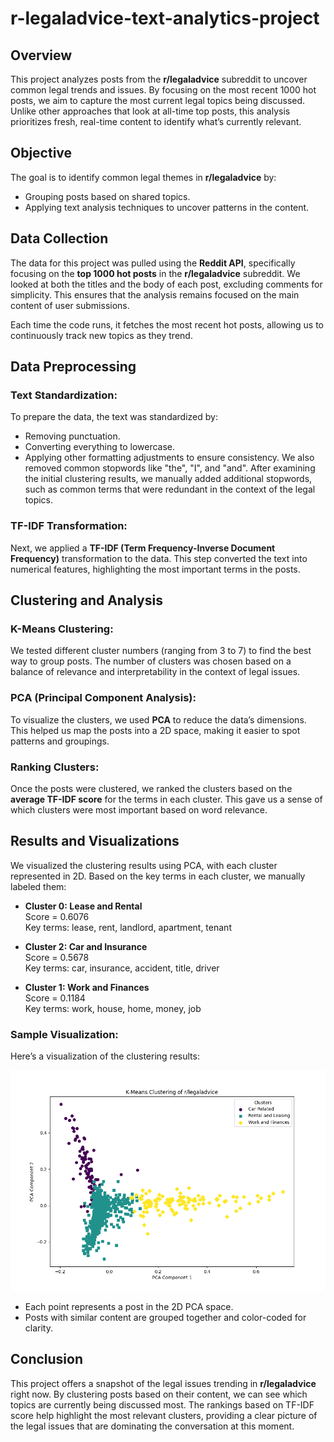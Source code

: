 # r-legaladvice-text-analytics-project

## Overview

This project analyzes posts from the **r/legaladvice** subreddit to uncover common legal trends and issues. By focusing on the most recent 1000 hot posts, we aim to capture the most current legal topics being discussed. Unlike other approaches that look at all-time top posts, this analysis prioritizes fresh, real-time content to identify what’s currently relevant.

## Objective

The goal is to identify common legal themes in **r/legaladvice** by:

- Grouping posts based on shared topics.
- Applying text analysis techniques to uncover patterns in the content.

## Data Collection

The data for this project was pulled using the **Reddit API**, specifically focusing on the **top 1000 hot posts** in the **r/legaladvice** subreddit. We looked at both the titles and the body of each post, excluding comments for simplicity. This ensures that the analysis remains focused on the main content of user submissions.

Each time the code runs, it fetches the most recent hot posts, allowing us to continuously track new topics as they trend.

## Data Preprocessing

### Text Standardization:
To prepare the data, the text was standardized by:
- Removing punctuation.
- Converting everything to lowercase.
- Applying other formatting adjustments to ensure consistency.
We also removed common stopwords like "the", "I", and "and". After examining the initial clustering results, we manually added additional stopwords, such as common terms that were redundant in the context of the legal topics.

### TF-IDF Transformation:
Next, we applied a **TF-IDF (Term Frequency-Inverse Document Frequency)** transformation to the data. This step converted the text into numerical features, highlighting the most important terms in the posts.

## Clustering and Analysis

### K-Means Clustering:
We tested different cluster numbers (ranging from 3 to 7) to find the best way to group posts. The number of clusters was chosen based on a balance of relevance and interpretability in the context of legal issues.

### PCA (Principal Component Analysis):
To visualize the clusters, we used **PCA** to reduce the data’s dimensions. This helped us map the posts into a 2D space, making it easier to spot patterns and groupings.

### Ranking Clusters:
Once the posts were clustered, we ranked the clusters based on the **average TF-IDF score** for the terms in each cluster. This gave us a sense of which clusters were most important based on word relevance.

## Results and Visualizations

We visualized the clustering results using PCA, with each cluster represented in 2D. Based on the key terms in each cluster, we manually labeled them:

- **Cluster 0: Lease and Rental**  
  Score = 0.6076  
  Key terms: lease, rent, landlord, apartment, tenant  

- **Cluster 2: Car and Insurance**  
  Score = 0.5678  
  Key terms: car, insurance, accident, title, driver  

- **Cluster 1: Work and Finances**  
  Score = 0.1184  
  Key terms: work, house, home, money, job  

### Sample Visualization:
Here’s a visualization of the clustering results:

![K-Means Clustering of r/legaladvice](legal_clusters.png)

- Each point represents a post in the 2D PCA space.
- Posts with similar content are grouped together and color-coded for clarity.

## Conclusion

This project offers a snapshot of the legal issues trending in **r/legaladvice** right now. By clustering posts based on their content, we can see which topics are currently being discussed most. The rankings based on TF-IDF score help highlight the most relevant clusters, providing a clear picture of the legal issues that are dominating the conversation at this moment.



